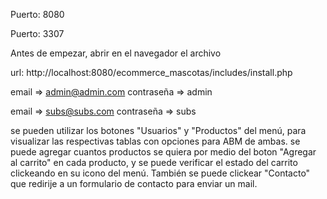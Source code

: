 <!-- Consideraciones a tener en cuenta: -->

<!-- Apache -->
Puerto: 8080

<!-- MySql -->
Puerto: 3307

Antes de empezar, abrir en el navegador el archivo <!-- install.php -->

url: http://localhost:8080/ecommerce_mascotas/includes/install.php <!-- Crea base de datos y tablas e inserta un usuario admin y un usuario suscriptor -->

<!-- Usuario Administrador: -->
email      =>   admin@admin.com
contraseña =>   admin

<!-- Usuario Suscriptor: -->
email      =>   subs@subs.com
contraseña =>   subs

<!--  ------------------------------------------- -->

<!--  Como administrador --> se pueden utilizar los botones "Usuarios" y "Productos" del menú, para visualizar las respectivas tablas con opciones para ABM de ambas.

<!-- Como suscriptor --> se puede agregar cuantos productos se quiera por medio del boton "Agregar al carrito" en cada producto, y se puede verificar el estado del carrito clickeando en su icono del menú. También se puede clickear "Contacto" que redirije a un formulario de contacto para enviar un mail.